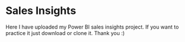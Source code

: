 # Sales Insights


Here I have uploaded my Power BI sales insights project. If you want to practice it just download or clone it. Thank you :)

